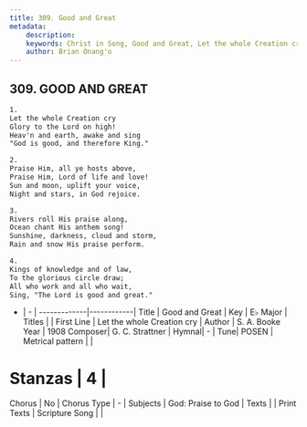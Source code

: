 ```yaml
---
title: 309. Good and Great
metadata:
    description: 
    keywords: Christ in Song, Good and Great, Let the whole Creation cry, 
    author: Brian Onang'o
---
```



## 309. GOOD AND GREAT

```txt
1.
Let the whole Creation cry
Glory to the Lord on high!
Heav'n and earth, awake and sing
"God is good, and therefore King."

2.
Praise Him, all ye hosts above,
Praise Him, Lord of life and love!
Sun and moon, uplift your voice,
Night and stars, in God rejoice.

3.
Rivers roll His praise along,
Ocean chant His anthem song!
Sunshine, darkness, cloud and storm,
Rain and snow His praise perform.

4.
Kings of knowledge and of law,
To the glorious circle draw;
All who work and all who wait,
Sing, "The Lord is good and great."
```

- |   -  |
-------------|------------|
Title | Good and Great |
Key | E♭ Major |
Titles |  |
First Line | Let the whole Creation cry |
Author | S. A. Booke
Year | 1908
Composer| G. C. Strattner |
Hymnal|  - |
Tune| POSEN |
Metrical pattern | |
# Stanzas | 4 |
Chorus | No |
Chorus Type | - |
Subjects | God: Praise to God |
Texts |  |
Print Texts | 
Scripture Song |  |
  
